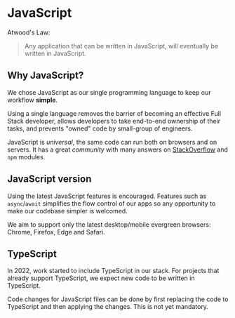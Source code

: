 # JavaScript

Atwood's Law:
> Any application that can be written in JavaScript, will eventually be written in JavaScript.

## Why JavaScript?

We chose JavaScript as our single programming language to keep our workflow **simple**.

Using a single language removes the barrier of becoming an effective Full Stack developer, allows developers to take end-to-end ownership of their tasks, and prevents "owned" code by small-group of engineers.

JavaScript is *universal*, the same code can run both on browsers and on servers. It has a great *community* with many answers on [StackOverflow](https://stackoverflow.com) and `npm` modules.

## JavaScript version

Using the latest JavaScript features is encouraged. Features such as `async`/`await` simplifies the flow control of our apps so any opportunity to make our codebase simpler is welcomed.

We aim to support only the latest desktop/mobile evergreen browsers: Chrome, Firefox, Edge and Safari.

## TypeScript

In 2022, work started to include TypeScript in our stack. For projects that already support TypeScript, we expect new code to be written in TypeScript.

Code changes for JavaScript files can be done by first replacing the code to TypeScript and then applying the changes. This is not yet mandatory.
